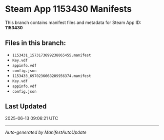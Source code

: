 # Steam App 1153430 Manifests

This branch contains manifest files and metadata for Steam App ID: **1153430**

## Files in this branch:
- `1153431_1573173699238065455.manifest`
- `Key.vdf`
- `appinfo.vdf`
- `config.json`
- `1153433_6970236668289956374.manifest`
- `Key.vdf`
- `appinfo.vdf`
- `config.json`

## Last Updated
2025-06-13 09:06:21 UTC

---
*Auto-generated by ManifestAutoUpdate*
